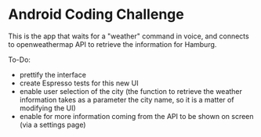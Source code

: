 # Android Coding Challenge
This is the app that waits for a "weather" command in voice, and connects to openweathermap API to retrieve the information for Hamburg.

To-Do:
- prettify the interface
- create Espresso tests for this new UI
- enable user selection of the city (the function to retrieve the weather information takes as a parameter the city name, so it is a matter of modifying the UI)
- enable for more information coming from the API to be shown on screen (via a settings page)
 
